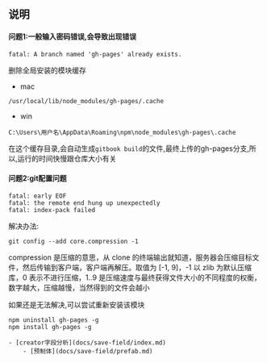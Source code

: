 ## 说明


#### 问题1:一般输入密码错误,会导致出现错误
```
fatal: A branch named 'gh-pages' already exists.
```
删除全局安装的模块缓存
- mac
```
/usr/local/lib/node_modules/gh-pages/.cache
```
- win
```
C:\Users\用户名\AppData\Roaming\npm\node_modules\gh-pages\.cache
```
在这个缓存目录,会自动生成`gitbook build`的文件,最终上传的gh-pages分支,所以,运行的时间快慢跟仓库大小有关

#### 问题2:git配置问题
```
fatal: early EOF
fatal: the remote end hung up unexpectedly
fatal: index-pack failed
```
解决办法:
```
git config --add core.compression -1
```
compression 是压缩的意思，从 clone 的终端输出就知道，服务器会压缩目标文件，然后传输到客户端，客户端再解压。取值为 [-1, 9]，-1 以 zlib 为默认压缩库，0 表示不进行压缩，1..9 是压缩速度与最终获得文件大小的不同程度的权衡，数字越大，压缩越慢，当然得到的文件会越小


如果还是无法解决,可以尝试重新安装该模块
```
npm uninstall gh-pages -g
npm install gh-pages -g
```

```$xslt
- [creator字段分析](docs/save-field/index.md)
    - [预制体](docs/save-field/prefab.md)
```


